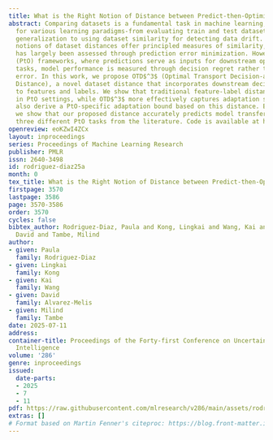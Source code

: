 ```yaml
---
title: What is the Right Notion of Distance between Predict-then-Optimize Tasks?
abstract: Comparing datasets is a fundamental task in machine learning, essential
  for various learning paradigms-from evaluating train and test datasets for model
  generalization to using dataset similarity for detecting data drift. While traditional
  notions of dataset distances offer principled measures of similarity, their utility
  has largely been assessed through prediction error minimization. However, in Predict-then-Optimize
  (PtO) frameworks, where predictions serve as inputs for downstream optimization
  tasks, model performance is measured through decision regret rather than prediction
  error. In this work, we propose OTD$^3$ (Optimal Transport Decision-aware Dataset
  Distance), a novel dataset distance that incorporates downstream decisions in addition
  to features and labels. We show that traditional feature-label distances lack informativeness
  in PtO settings, while OTD$^3$ more effectively captures adaptation success. We
  also derive a PtO-specific adaptation bound based on this distance. Empirically,
  we show that our proposed distance accurately predicts model transferability across
  three different PtO tasks from the literature. Code is available at https://github.com/paularodr/OTD3
openreview: eoKZwI4ZCx
layout: inproceedings
series: Proceedings of Machine Learning Research
publisher: PMLR
issn: 2640-3498
id: rodriguez-diaz25a
month: 0
tex_title: What is the Right Notion of Distance between Predict-then-Optimize Tasks?
firstpage: 3570
lastpage: 3586
page: 3570-3586
order: 3570
cycles: false
bibtex_author: Rodriguez-Diaz, Paula and Kong, Lingkai and Wang, Kai and Alvarez-Melis,
  David and Tambe, Milind
author:
- given: Paula
  family: Rodriguez-Diaz
- given: Lingkai
  family: Kong
- given: Kai
  family: Wang
- given: David
  family: Alvarez-Melis
- given: Milind
  family: Tambe
date: 2025-07-11
address:
container-title: Proceedings of the Forty-first Conference on Uncertainty in Artificial
  Intelligence
volume: '286'
genre: inproceedings
issued:
  date-parts:
  - 2025
  - 7
  - 11
pdf: https://raw.githubusercontent.com/mlresearch/v286/main/assets/rodriguez-diaz25a/rodriguez-diaz25a.pdf
extras: []
# Format based on Martin Fenner's citeproc: https://blog.front-matter.io/posts/citeproc-yaml-for-bibliographies/
---
```

